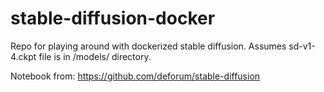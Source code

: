 # stable-diffusion-docker

Repo for playing around with dockerized stable diffusion.
Assumes sd-v1-4.ckpt file is in /models/ directory.

Notebook from: https://github.com/deforum/stable-diffusion
